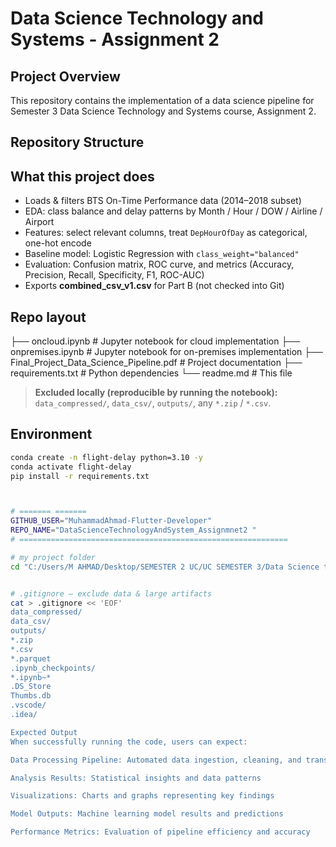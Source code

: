 # Data Science Technology and Systems - Assignment 2

## Project Overview
This repository contains the implementation of a data science pipeline for Semester 3 Data Science Technology and Systems course, Assignment 2.

## Repository Structure

## What this project does
- Loads & filters BTS On-Time Performance data (2014–2018 subset)
- EDA: class balance and delay patterns by Month / Hour / DOW / Airline / Airport
- Features: select relevant columns, treat `DepHourOfDay` as categorical, one-hot encode
- Baseline model: Logistic Regression with `class_weight="balanced"`
- Evaluation: Confusion matrix, ROC curve, and metrics (Accuracy, Precision, Recall, Specificity, F1, ROC-AUC)
- Exports **combined_csv_v1.csv** for Part B (not checked into Git)


## Repo layout
├── oncloud.ipynb # Jupyter notebook for cloud implementation
├── onpremises.ipynb # Jupyter notebook for on-premises implementation
├── Final_Project_Data_Science_Pipeline.pdf # Project documentation
├── requirements.txt # Python dependencies
└── readme.md # This file

> **Excluded locally (reproducible by running the notebook):**  
> `data_compressed/`, `data_csv/`, `outputs/`, any `*.zip` / `*.csv`.

## Environment
```bash
conda create -n flight-delay python=3.10 -y
conda activate flight-delay
pip install -r requirements.txt



# ======= =======
GITHUB_USER="MuhammadAhmad-Flutter-Developer"
REPO_NAME="DataScienceTechnologyAndSystem_Assignmnet2 "
# ============================================================

# my project folder
cd "C:/Users/M AHMAD/Desktop/SEMESTER 2 UC/UC SEMESTER 3/Data Science technology and systems/Assignment 2" || exit 1


# .gitignore – exclude data & large artifacts
cat > .gitignore << 'EOF'
data_compressed/
data_csv/
outputs/
*.zip
*.csv
*.parquet
.ipynb_checkpoints/
*.ipynb~*
.DS_Store
Thumbs.db
.vscode/
.idea/

Expected Output
When successfully running the code, users can expect:

Data Processing Pipeline: Automated data ingestion, cleaning, and transformation

Analysis Results: Statistical insights and data patterns

Visualizations: Charts and graphs representing key findings

Model Outputs: Machine learning model results and predictions

Performance Metrics: Evaluation of pipeline efficiency and accuracy